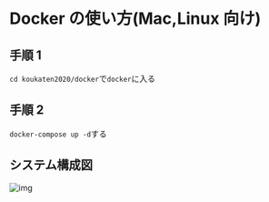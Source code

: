 # Docker の使い方(Mac,Linux 向け)

## 手順 1

`cd koukaten2020/docker`で`docker`に入る

## 手順 2

`docker-compose up -d`する

## システム構成図

![img](./system/system.png)
